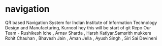 # navigation
QR based Navigation System for Indian Institute of Information Technology Design and Manufacturing, Kurnool
hey this will be start of git Repo
Our Team - 
Rushikesh Iche , Arnav Sharda , Harsh Katiyar,Samsrith mukkera 
Rohit Chauhan , Bhavesh Jain , Aman Jella , Ayush Singh , Siri Sai Devineni
